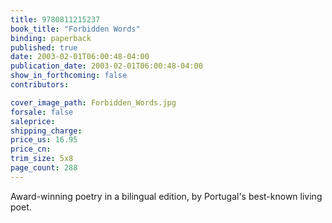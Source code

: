 ```yaml
---
title: 9780811215237
book_title: "Forbidden Words"
binding: paperback
published: true
date: 2003-02-01T06:00:48-04:00
publication_date: 2003-02-01T06:00:48-04:00
show_in_forthcoming: false
contributors:

cover_image_path: Forbidden_Words.jpg
forsale: false
saleprice:
shipping_charge:
price_us: 16.95
price_cn:
trim_size: 5x8
page_count: 288
---
```

Award-winning poetry in a bilingual edition, by Portugal's best-known living poet.


